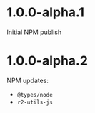 # 1.0.0-alpha.1

Initial NPM publish

# 1.0.0-alpha.2

NPM updates:

* `@types/node`
* `r2-utils-js`
